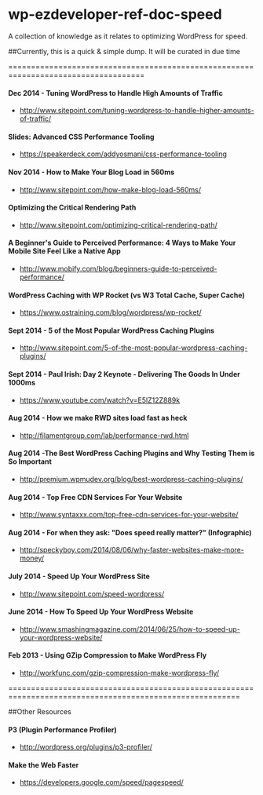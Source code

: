 wp-ezdeveloper-ref-doc-speed
============================

A collection of knowledge as it relates to optimizing WordPress for speed. 

##Currently, this is a quick & simple dump. It will be curated in due time


====================================================================================

#### Dec 2014 - Tuning WordPress to Handle High Amounts of Traffic
- http://www.sitepoint.com/tuning-wordpress-to-handle-higher-amounts-of-traffic/


#### Slides: Advanced CSS Performance Tooling
- https://speakerdeck.com/addyosmani/css-performance-tooling


#### Nov 2014 - How to Make Your Blog Load in 560ms
- http://www.sitepoint.com/how-make-blog-load-560ms/


#### Optimizing the Critical Rendering Path
- http://www.sitepoint.com/optimizing-critical-rendering-path/


#### A Beginner's Guide to Perceived Performance: 4 Ways to Make Your Mobile Site Feel Like a Native App
- http://www.mobify.com/blog/beginners-guide-to-perceived-performance/


#### WordPress Caching with WP Rocket (vs  W3 Total Cache, Super Cache)
 - https://www.ostraining.com/blog/wordpress/wp-rocket/

#### Sept 2014 - 5 of the Most Popular WordPress Caching Plugins
- http://www.sitepoint.com/5-of-the-most-popular-wordpress-caching-plugins/

#### Sept 2014 - Paul Irish: Day 2 Keynote - Delivering The Goods In Under 1000ms
- https://www.youtube.com/watch?v=E5lZ12Z889k


#### Aug 2014 - How we make RWD sites load fast as heck
- http://filamentgroup.com/lab/performance-rwd.html


#### Aug 2014 -The Best WordPress Caching Plugins and Why Testing Them is So Important
- http://premium.wpmudev.org/blog/best-wordpress-caching-plugins/


#### Aug 2014 - Top Free CDN Services For Your Website
- http://www.syntaxxx.com/top-free-cdn-services-for-your-website/


#### Aug 2014 - For when they ask: "Does speed really matter?" (Infographic)
- http://speckyboy.com/2014/08/06/why-faster-websites-make-more-money/


#### July 2014 - Speed Up Your WordPress Site
- http://www.sitepoint.com/speed-wordpress/


#### June 2014 - How To Speed Up Your WordPress Website
 - http://www.smashingmagazine.com/2014/06/25/how-to-speed-up-your-wordpress-website/
 
 
#### Feb 2013 - Using GZip Compression to Make WordPress Fly
 - http://workfunc.com/gzip-compression-make-wordpress-fly/


=========================================================================================================
 
 
##Other Resources

#### P3 (Plugin Performance Profiler)
 - http://wordpress.org/plugins/p3-profiler/
 
 
#### Make the Web Faster
 - https://developers.google.com/speed/pagespeed/
